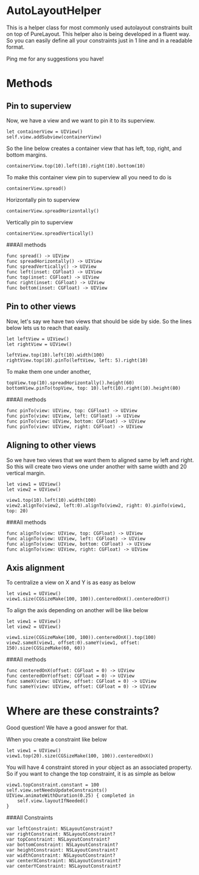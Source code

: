 
# AutoLayoutHelper

This is a helper class for most commonly used autolayout constraints built on top of PureLayout. This helper also is being developed in a fluent way. So you can easily define all your constraints just in 1 line and in a readable format.

Ping me for any suggestions you have!

# Methods

## Pin to superview
Now, we have a view and we want to pin it to its superview. 

```
let containerView = UIView()
self.view.addSubview(containerView)
```

So the line below creates a container view that has left, top, right, and bottom margins.
```
containerView.top(10).left(10).right(10).bottom(10)
```
To make this container view pin to superview all you need to do is
```
containerView.spread()
```
Horizontally pin to superview
```
containerView.spreadHorizontally()
```
Vertically pin to superview
```
containerView.spreadVertically()
```

###All methods
```
func spread() -> UIView
func spreadHorizontally() -> UIView
func spreadVertically() -> UIView
func left(inset: CGFloat) -> UIView
func top(inset: CGFloat) -> UIView
func right(inset: CGFloat) -> UIView
func bottom(inset: CGFloat) -> UIView
```

## Pin to other views

Now, let's say we have two views that should be side by side. So the lines below lets us to reach that easily.
```
let leftView = UIView()
let rightView = UIView()

leftView.top(10).left(10).width(100)
rightView.top(10).pinTo(leftView, left: 5).right(10)
```

To make them one under another,
```
topView.top(10).spreadHorizontally().height(60)
bottomView.pinTo(topView, top: 10).left(10).right(10).height(80)
```

###All methods
```
func pinTo(view: UIView, top: CGFloat) -> UIView
func pinTo(view: UIView, left: CGFloat) -> UIView
func pinTo(view: UIView, bottom: CGFloat) -> UIView
func pinTo(view: UIView, right: CGFloat) -> UIView
```


## Aligning to other views

So we have two views that we want them to aligned same by left and right. So this will create two views one under another with same width and 20 vertical margin.
```
let view1 = UIView()
let view2 = UIView()

view1.top(10).left(10).width(100)
view2.alignTo(view2, left:0).alignTo(view2, right: 0).pinTo(view1, top: 20)
```

###All methods
```
func alignTo(view: UIView, top: CGFloat) -> UIView
func alignTo(view: UIView, left: CGFloat) -> UIView
func alignTo(view: UIView, bottom: CGFloat) -> UIView
func alignTo(view: UIView, right: CGFloat) -> UIView
```



## Axis alignment

To centralize a view on X and Y is as easy as below
```
let view1 = UIView()
view1.size(CGSizeMake(100, 100)).centeredOnX().centeredOnY()
```

To align the axis depending on another will be like below
```
let view1 = UIView()
let view2 = UIView()

view1.size(CGSizeMake(100, 100)).centeredOnX().top(100)
view2.sameX(view1, offset:0).sameY(view1, offset: 150).size(CGSizeMake(60, 60))
```

###All methods
```
func centeredOnX(offset: CGFloat = 0) -> UIView
func centeredOnY(offset: CGFloat = 0) -> UIView
func sameX(view: UIView, offset: CGFloat = 0) -> UIView
func sameY(view: UIView, offset: CGFloat = 0) -> UIView
```

# Where are these constraints?

Good question! We have a good answer for that. 

When you create a constraint like below
```
let view1 = UIView()
view1.top(20).size(CGSizeMake(100, 100)).centeredOnX()
```

You will have 4 constraint stored in your object as an associated property. So if you want to change the top constraint, it is as simple as below
```
view1.topConstraint.constant = 100
self.view.setNeedsUpdateConstraints()
UIView.animateWithDuration(0.25) { completed in
	self.view.layoutIfNeeded()
}
```

###All Constraints
```
var leftConstraint: NSLayoutConstraint?
var rightConstraint: NSLayoutConstraint?
var topConstraint: NSLayoutConstraint?
var bottomConstraint: NSLayoutConstraint?
var heightConstraint: NSLayoutConstraint?
var widthConstraint: NSLayoutConstraint?
var centerXConstraint: NSLayoutConstraint?
var centerYConstraint: NSLayoutConstraint?
```
